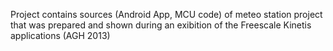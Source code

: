 Project contains sources (Android App, MCU code) of meteo station project that was prepared and shown during an exibition of the Freescale Kinetis applications (AGH 2013) 
